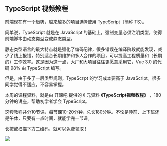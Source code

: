 ## TypeScript 视频教程

前端现在有一个趋势，越来越多的项目选择使用 TypeScript（简称 TS）。

简单说，TypeScript 就是在 JavaScript 的基础上，强制变量必须注明类型，使得前端脚本由动态类型变成静态类型。

静态类型语言的最大特点就是强化了编码纪律，很多错误在编译阶段就能发现，减少了线上报错，特别适合长期维护和多人合作的项目，可以提高工程质量和（长期的）工作效率。这是因为这一点，大厂和大项目往往更愿意采用它，Vue 3.0 的代码 98% 由 TypeScript 编写。

但是，由于多了一层类型规则，TypeScript 的学习成本要高于 JavaScript。很多同学觉得不适应，不容易掌握。

本周的课程资料，就是由 开课吧 提供的 0 元资料 **《TypeScript视频教程》** ，180分钟的讲座，帮助初学者学会 TypeScript。

这套教程共分10节课，每节课10-20分钟，总长180分钟。不论是睡前、上下班还是午休，只要有一点时间，就能学完一节课。

长按或扫描下方二维码，就可以免费领取！

![](https://cdn.beekka.com/blogimg/asset/202007/bg2020072303.jpg)



